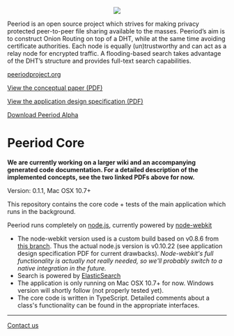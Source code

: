 <p align="center">
<a href="https://peeriodproject.github.io"><img src="https://peeriodproject.github.io/dl/peeriod-img.png" /></a>
</p>

Peeriod is an open source project which strives for making privacy protected peer-to-peer file sharing available to the masses.
Peeriod’s aim is to construct Onion Routing on top of a DHT, while at the same time avoiding certificate authorities. Each node is equally (un)trustworthy and can act as a relay node for encrypted traffic. A flooding-based search takes advantage of the DHT’s structure and provides full-text search capabilities.

[peeriodproject.org](http://peeriodproject.org)

[View the conceptual paper (PDF)](https://peeriodproject.github.io/dl/peeriod_an-anonymous-approach-for-decentralized-overlay-networks.pdf)

[View the application design specification (PDF)](https://peeriodproject.github.io/dl/peeriod_application-design-specifications.pdf)

[Download Peeriod Alpha](https://peeriodproject.github.io/dl/peeriod-latest.dmg)

# Peeriod Core

__We are currently working on a larger wiki and an accompanying generated code documentation. For a detailed description of the implemented concepts, see the two linked PDFs above for now.__

Version: 0.1.1, Mac OSX 10.7+  

This repository contains the core code + tests of the main application which runs in the background.  

Peeriod runs completely on [node.js](http://nodejs.org), currently powered by [node-webkit](https://github.com/rogerwang/node-webkit)

- The node-webkit version used is a custom build based on v0.8.6 from [this branch](https://github.com/gitchs/node-webkit/tree/nw0.8_skip_taskbar). Thus the actual node.js version is v0.10.22 (see application design specification PDF for current drawbacks). _Node-webkit's full functionality is actually not really needed, so we'll probably switch to a native integration in the future._
- Search is powered by [ElasticSearch](http://www.elasticsearch.org/)
- The application is only running on Mac OSX 10.7+ for now. Windows version will shortly follow (not properly tested yet).
- The core code is written in TypeScript. Detailed comments about a class's functionality can be found in the appropriate interfaces.

---

[Contact us](https://peeriodproject.github.io/contact)
